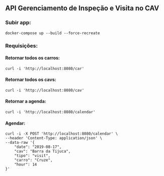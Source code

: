 ## API Gerenciamento de Inspeção e Visita no CAV

### Subir app:

```dockerfile
docker-compose up --build --force-recreate
```

### Requisições:

#### Retornar todos os carros:
```shell script
curl -i 'http://localhost:8080/car'
```

#### Retornar todos os cavs:
```shell script
curl -i 'http://localhost:8080/cav'
```

#### Retornar a agenda:
```shell script
curl -i 'http://localhost:8080/calendar'
```

#### Agendar:
```shell script
curl -i -X POST 'http://localhost:8080/calendar' \
--header 'Content-Type: application/json' \
--data-raw '{
    "date": "2019-08-17",
    "cav": "Barra da Tijuca",
    "tipo": "visit",
    "carro": "Cruze",
    "hour": 14
}'
```



